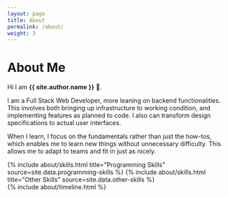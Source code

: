 ```yaml
---
layout: page
title: About
permalink: /about/
weight: 3
---
```


# **About Me**

Hi I am **{{ site.author.name }}** :wave:.

I am a Full Stack Web Developer, more leaning on backend functionalities.
This involves both bringing up infrastructure to working condition,
and implementing features as planned to code. I also can transform
design specifications to actual user interfaces.

When I learn, I focus on the fundamentals rather than just the how-tos,
which enables me to learn new things without unnecessary difficulty.
This allows me to adapt to teams and fit in just as nicely.

<div class="row">
{% include about/skills.html title="Programming Skills" source=site.data.programming-skills %}
{% include about/skills.html title="Other Skills" source=site.data.other-skills %}
</div>

<div class="row">
{% include about/timeline.html %}
</div>
